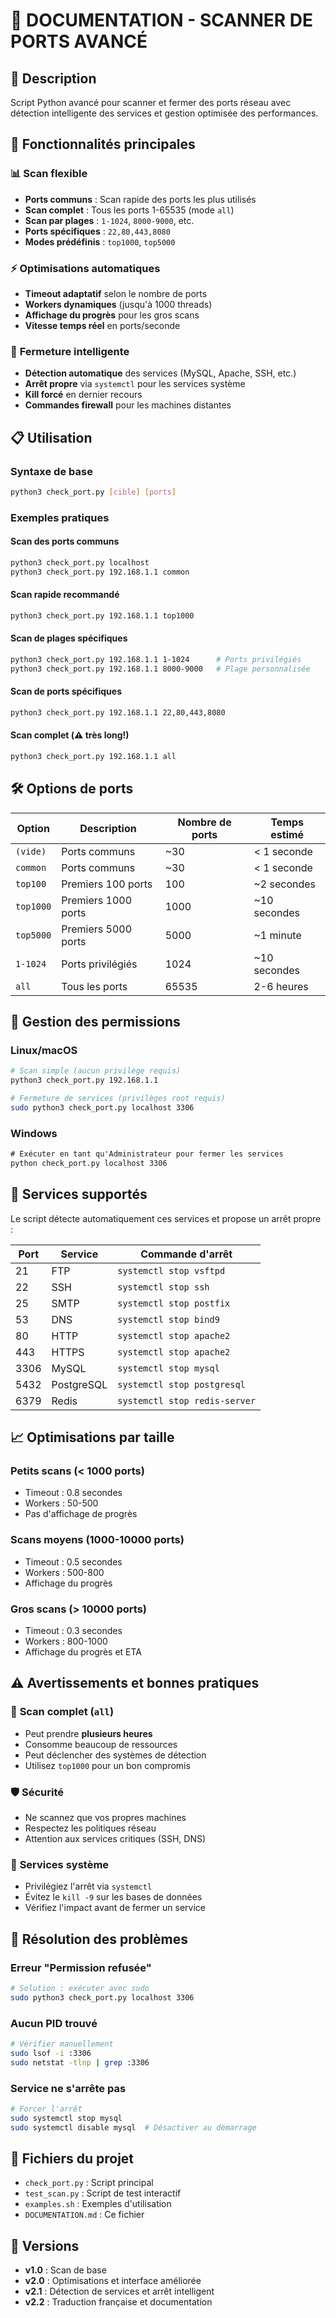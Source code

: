 # 📖 DOCUMENTATION - SCANNER DE PORTS AVANCÉ

## 🎯 Description
Script Python avancé pour scanner et fermer des ports réseau avec détection intelligente des services et gestion optimisée des performances.

## 🚀 Fonctionnalités principales

### 📊 **Scan flexible**
- **Ports communs** : Scan rapide des ports les plus utilisés
- **Scan complet** : Tous les ports 1-65535 (mode `all`)
- **Scan par plages** : `1-1024`, `8000-9000`, etc.
- **Ports spécifiques** : `22,80,443,8080`
- **Modes prédéfinis** : `top1000`, `top5000`

### ⚡ **Optimisations automatiques**
- **Timeout adaptatif** selon le nombre de ports
- **Workers dynamiques** (jusqu'à 1000 threads)
- **Affichage du progrès** pour les gros scans
- **Vitesse temps réel** en ports/seconde

### 🔧 **Fermeture intelligente**
- **Détection automatique** des services (MySQL, Apache, SSH, etc.)
- **Arrêt propre** via `systemctl` pour les services système
- **Kill forcé** en dernier recours
- **Commandes firewall** pour les machines distantes

## 📋 Utilisation

### Syntaxe de base
```bash
python3 check_port.py [cible] [ports]
```

### Exemples pratiques

#### Scan des ports communs
```bash
python3 check_port.py localhost
python3 check_port.py 192.168.1.1 common
```

#### Scan rapide recommandé
```bash
python3 check_port.py 192.168.1.1 top1000
```

#### Scan de plages spécifiques
```bash
python3 check_port.py 192.168.1.1 1-1024      # Ports privilégiés
python3 check_port.py 192.168.1.1 8000-9000   # Plage personnalisée
```

#### Scan de ports spécifiques
```bash
python3 check_port.py 192.168.1.1 22,80,443,8080
```

#### Scan complet (⚠️ très long!)
```bash
python3 check_port.py 192.168.1.1 all
```

## 🛠️ Options de ports

| Option | Description | Nombre de ports | Temps estimé |
|--------|-------------|-----------------|--------------|
| `(vide)` | Ports communs | ~30 | < 1 seconde |
| `common` | Ports communs | ~30 | < 1 seconde |
| `top100` | Premiers 100 ports | 100 | ~2 secondes |
| `top1000` | Premiers 1000 ports | 1000 | ~10 secondes |
| `top5000` | Premiers 5000 ports | 5000 | ~1 minute |
| `1-1024` | Ports privilégiés | 1024 | ~10 secondes |
| `all` | Tous les ports | 65535 | 2-6 heures |

## 🔐 Gestion des permissions

### Linux/macOS
```bash
# Scan simple (aucun privilège requis)
python3 check_port.py 192.168.1.1

# Fermeture de services (privilèges root requis)
sudo python3 check_port.py localhost 3306
```

### Windows
```cmd
# Exécuter en tant qu'Administrateur pour fermer les services
python check_port.py localhost 3306
```

## 🎯 Services supportés

Le script détecte automatiquement ces services et propose un arrêt propre :

| Port | Service | Commande d'arrêt |
|------|---------|------------------|
| 21 | FTP | `systemctl stop vsftpd` |
| 22 | SSH | `systemctl stop ssh` |
| 25 | SMTP | `systemctl stop postfix` |
| 53 | DNS | `systemctl stop bind9` |
| 80 | HTTP | `systemctl stop apache2` |
| 443 | HTTPS | `systemctl stop apache2` |
| 3306 | MySQL | `systemctl stop mysql` |
| 5432 | PostgreSQL | `systemctl stop postgresql` |
| 6379 | Redis | `systemctl stop redis-server` |

## 📈 Optimisations par taille

### Petits scans (< 1000 ports)
- Timeout : 0.8 secondes
- Workers : 50-500
- Pas d'affichage de progrès

### Scans moyens (1000-10000 ports)
- Timeout : 0.5 secondes
- Workers : 500-800
- Affichage du progrès

### Gros scans (> 10000 ports)
- Timeout : 0.3 secondes
- Workers : 800-1000
- Affichage du progrès et ETA

## ⚠️ Avertissements et bonnes pratiques

### 🚨 **Scan complet (`all`)**
- Peut prendre **plusieurs heures**
- Consomme beaucoup de ressources
- Peut déclencher des systèmes de détection
- Utilisez `top1000` pour un bon compromis

### 🛡️ **Sécurité**
- Ne scannez que vos propres machines
- Respectez les politiques réseau
- Attention aux services critiques (SSH, DNS)

### 💾 **Services système**
- Privilégiez l'arrêt via `systemctl`
- Évitez le `kill -9` sur les bases de données
- Vérifiez l'impact avant de fermer un service

## 🐛 Résolution des problèmes

### Erreur "Permission refusée"
```bash
# Solution : exécuter avec sudo
sudo python3 check_port.py localhost 3306
```

### Aucun PID trouvé
```bash
# Vérifier manuellement
sudo lsof -i :3306
sudo netstat -tlnp | grep :3306
```

### Service ne s'arrête pas
```bash
# Forcer l'arrêt
sudo systemctl stop mysql
sudo systemctl disable mysql  # Désactiver au démarrage
```

## 📝 Fichiers du projet

- `check_port.py` : Script principal
- `test_scan.py` : Script de test interactif
- `examples.sh` : Exemples d'utilisation
- `DOCUMENTATION.md` : Ce fichier

## 🔄 Versions

- **v1.0** : Scan de base
- **v2.0** : Optimisations et interface améliorée
- **v2.1** : Détection de services et arrêt intelligent
- **v2.2** : Traduction française et documentation